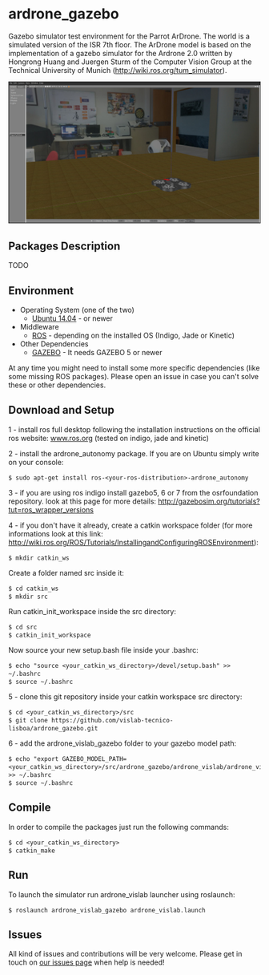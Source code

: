 # ardrone_gazebo
Gazebo simulator test environment for the Parrot ArDrone. The world is a simulated version of the ISR 7th floor. The ArDrone model is based on the implementation of a gazebo simulator for the Ardrone 2.0 written by Hongrong Huang and Juergen Sturm of the Computer Vision Group at the Technical University of Munich (http://wiki.ros.org/tum_simulator). 

![ArDrone inside the simulated lab map](images/ardrone_simulator.jpg)

## Packages Description

TODO

## Environment

* Operating System (one of the two)
  * [Ubuntu 14.04](http://releases.ubuntu.com/trusty/) - or newer
* Middleware
  * [ROS](http://www.ros.org/) - depending on the installed OS (Indigo, Jade or Kinetic)
* Other Dependencies
  * [GAZEBO](http://gazebosim.org/) - It needs GAZEBO 5 or newer

At any time you might need to install some more specific dependencies (like some missing ROS packages). Please open an issue in case you can't solve these or other dependencies.

## Download and Setup

1 - install ros full desktop following the installation instructions on the official ros website: www.ros.org (tested on indigo, jade and kinetic)

2 - install the ardrone_autonomy package. If you are on Ubuntu simply write on your console:

    $ sudo apt-get install ros-<your-ros-distribution>-ardrone_autonomy

3 - if you are using ros indigo install gazebo5, 6 or 7 from the osrfoundation repository. look at this page for more details: http://gazebosim.org/tutorials?tut=ros_wrapper_versions

4 - if you don't have it already, create a catkin workspace folder (for more informations look at this link: http://wiki.ros.org/ROS/Tutorials/InstallingandConfiguringROSEnvironment):

    $ mkdir catkin_ws

Create a folder named src inside it:

    $ cd catkin_ws
    $ mkdir src

Run catkin_init_workspace inside the src directory:

    $ cd src
    $ catkin_init_workspace

Now source your new setup.bash file inside your .bashrc:

    $ echo "source <your_catkin_ws_directory>/devel/setup.bash" >> ~/.bashrc
    $ source ~/.bashrc


5 - clone this git repository inside your catkin workspace src directory:

    $ cd <your_catkin_ws_directory>/src
    $ git clone https://github.com/vislab-tecnico-lisboa/ardrone_gazebo.git

6 - add the ardrone_vislab_gazebo folder to your gazebo model path:

    $ echo "export GAZEBO_MODEL_PATH=<your_catkin_ws_directory>/src/ardrone_gazebo/ardrone_vislab/ardrone_vislab_gazebo:$GAZEBO_MODEL_PATH" >> ~/.bashrc
    $ source ~/.bashrc

## Compile

In order to compile the packages just run the following commands:

    $ cd <your_catkin_ws_directory>
    $ catkin_make

## Run

To launch the simulator run ardrone_vislab launcher using roslaunch:

    $ roslaunch ardrone_vislab_gazebo ardrone_vislab.launch

## Issues

All kind of issues and contributions will be very welcome. Please get in touch on [our issues page](https://github.com/vislab-tecnico-lisboa/ardrone_gazebo/issues) when help is needed!

